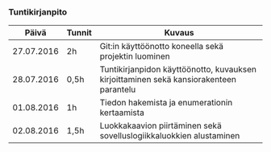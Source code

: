 ### Tuntikirjanpito
Päivä | Tunnit | Kuvaus
--------------- | ----- | ------
27.07.2016 | 2h | Git:in käyttöönotto koneella sekä projektin luominen
28.07.2016 |  0,5h  | Tuntikirjanpidon käyttöönotto, kuvauksen kirjoittaminen sekä kansiorakenteen parantelu
01.08.2016 |  1h  |  Tiedon hakemista ja enumerationin kertaamista
02.08.2016 |  1,5h  | Luokkakaavion piirtäminen sekä sovelluslogiikkaluokkien alustaminen
